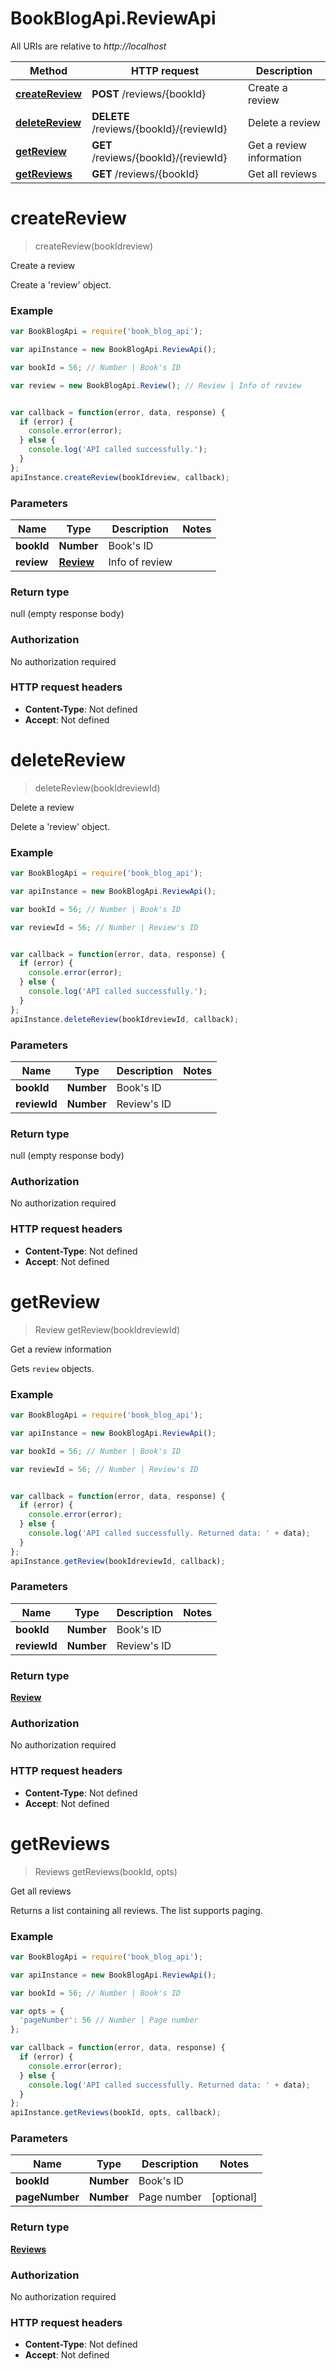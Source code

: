 # BookBlogApi.ReviewApi

All URIs are relative to *http://localhost*

Method | HTTP request | Description
------------- | ------------- | -------------
[**createReview**](ReviewApi.md#createReview) | **POST** /reviews/{bookId} | Create a review
[**deleteReview**](ReviewApi.md#deleteReview) | **DELETE** /reviews/{bookId}/{reviewId} | Delete a review
[**getReview**](ReviewApi.md#getReview) | **GET** /reviews/{bookId}/{reviewId} | Get a review information
[**getReviews**](ReviewApi.md#getReviews) | **GET** /reviews/{bookId} | Get all reviews


<a name="createReview"></a>
# **createReview**
> createReview(bookIdreview)

Create a review

Create a 'review' object.

### Example
```javascript
var BookBlogApi = require('book_blog_api');

var apiInstance = new BookBlogApi.ReviewApi();

var bookId = 56; // Number | Book's ID

var review = new BookBlogApi.Review(); // Review | Info of review


var callback = function(error, data, response) {
  if (error) {
    console.error(error);
  } else {
    console.log('API called successfully.');
  }
};
apiInstance.createReview(bookIdreview, callback);
```

### Parameters

Name | Type | Description  | Notes
------------- | ------------- | ------------- | -------------
 **bookId** | **Number**| Book's ID | 
 **review** | [**Review**](Review.md)| Info of review | 

### Return type

null (empty response body)

### Authorization

No authorization required

### HTTP request headers

 - **Content-Type**: Not defined
 - **Accept**: Not defined

<a name="deleteReview"></a>
# **deleteReview**
> deleteReview(bookIdreviewId)

Delete a review

Delete a 'review' object.

### Example
```javascript
var BookBlogApi = require('book_blog_api');

var apiInstance = new BookBlogApi.ReviewApi();

var bookId = 56; // Number | Book's ID

var reviewId = 56; // Number | Review's ID


var callback = function(error, data, response) {
  if (error) {
    console.error(error);
  } else {
    console.log('API called successfully.');
  }
};
apiInstance.deleteReview(bookIdreviewId, callback);
```

### Parameters

Name | Type | Description  | Notes
------------- | ------------- | ------------- | -------------
 **bookId** | **Number**| Book's ID | 
 **reviewId** | **Number**| Review's ID | 

### Return type

null (empty response body)

### Authorization

No authorization required

### HTTP request headers

 - **Content-Type**: Not defined
 - **Accept**: Not defined

<a name="getReview"></a>
# **getReview**
> Review getReview(bookIdreviewId)

Get a review information

Gets `review` objects.

### Example
```javascript
var BookBlogApi = require('book_blog_api');

var apiInstance = new BookBlogApi.ReviewApi();

var bookId = 56; // Number | Book's ID

var reviewId = 56; // Number | Review's ID


var callback = function(error, data, response) {
  if (error) {
    console.error(error);
  } else {
    console.log('API called successfully. Returned data: ' + data);
  }
};
apiInstance.getReview(bookIdreviewId, callback);
```

### Parameters

Name | Type | Description  | Notes
------------- | ------------- | ------------- | -------------
 **bookId** | **Number**| Book's ID | 
 **reviewId** | **Number**| Review's ID | 

### Return type

[**Review**](Review.md)

### Authorization

No authorization required

### HTTP request headers

 - **Content-Type**: Not defined
 - **Accept**: Not defined

<a name="getReviews"></a>
# **getReviews**
> Reviews getReviews(bookId, opts)

Get all reviews

Returns a list containing all reviews. The list supports paging.

### Example
```javascript
var BookBlogApi = require('book_blog_api');

var apiInstance = new BookBlogApi.ReviewApi();

var bookId = 56; // Number | Book's ID

var opts = { 
  'pageNumber': 56 // Number | Page number
};

var callback = function(error, data, response) {
  if (error) {
    console.error(error);
  } else {
    console.log('API called successfully. Returned data: ' + data);
  }
};
apiInstance.getReviews(bookId, opts, callback);
```

### Parameters

Name | Type | Description  | Notes
------------- | ------------- | ------------- | -------------
 **bookId** | **Number**| Book's ID | 
 **pageNumber** | **Number**| Page number | [optional] 

### Return type

[**Reviews**](Reviews.md)

### Authorization

No authorization required

### HTTP request headers

 - **Content-Type**: Not defined
 - **Accept**: Not defined

